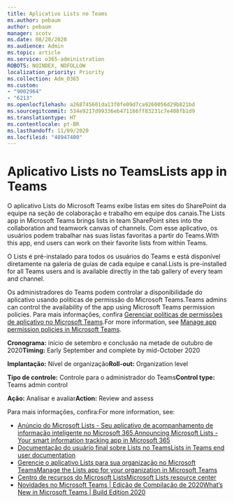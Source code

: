 ```yaml
---
title: Aplicativo Lists no Teams
ms.author: pebaum
author: pebaum
manager: scotv
ms.date: 08/20/2020
ms.audience: Admin
ms.topic: article
ms.service: o365-administration
ROBOTS: NOINDEX, NOFOLLOW
localization_priority: Priority
ms.collection: Adm_O365
ms.custom:
- "9002964"
- "6213"
ms.openlocfilehash: a268745601da13f0fe09d7ca9260056d29b821bd
ms.sourcegitcommit: 534e9217d99336eb471166ff83231c7e408fb1d9
ms.translationtype: HT
ms.contentlocale: pt-BR
ms.lasthandoff: 11/09/2020
ms.locfileid: "48947400"
---
```

# <a name="lists-app-in-teams"></a><span data-ttu-id="deefc-102">Aplicativo Lists no Teams</span><span class="sxs-lookup"><span data-stu-id="deefc-102">Lists app in Teams</span></span>

<span data-ttu-id="deefc-103">O aplicativo Lists do Microsoft Teams exibe listas em sites do SharePoint da equipe na seção de colaboração e trabalho em equipe dos canais.</span><span class="sxs-lookup"><span data-stu-id="deefc-103">The Lists app in Microsoft Teams brings lists in team SharePoint sites into the collaboration and teamwork canvas of channels.</span></span> <span data-ttu-id="deefc-104">Com esse aplicativo, os usuários podem trabalhar nas suas listas favoritas a partir do Teams.</span><span class="sxs-lookup"><span data-stu-id="deefc-104">With this app, end users can work on their favorite lists from within Teams.</span></span>

<span data-ttu-id="deefc-105">O Lists é pré-instalado para todos os usuários do Teams e está disponível diretamente na galeria de guias de cada equipe e canal.</span><span class="sxs-lookup"><span data-stu-id="deefc-105">Lists is pre-installed for all Teams users and is available directly in the tab gallery of every team and channel.</span></span>

<span data-ttu-id="deefc-106">Os administradores do Teams podem controlar a disponibilidade do aplicativo usando políticas de permissão do Microsoft Teams.</span><span class="sxs-lookup"><span data-stu-id="deefc-106">Teams admins can control the availability of the app using Microsoft Teams permission policies.</span></span> <span data-ttu-id="deefc-107">Para mais informações, confira [Gerenciar políticas de permissões de aplicativo no Microsoft Teams](https://docs.microsoft.com/microsoftteams/teams-app-permission-policies).</span><span class="sxs-lookup"><span data-stu-id="deefc-107">For more information, see [Manage app permission policies in Microsoft Teams](https://docs.microsoft.com/microsoftteams/teams-app-permission-policies).</span></span>

<span data-ttu-id="deefc-108">**Cronograma:** início de setembro e conclusão na metade de outubro de 2020</span><span class="sxs-lookup"><span data-stu-id="deefc-108">**Timing:** Early September and complete by mid-October 2020</span></span>  

<span data-ttu-id="deefc-109">**Implantação:** Nível de organização</span><span class="sxs-lookup"><span data-stu-id="deefc-109">**Roll-out:** Organization level</span></span>  

<span data-ttu-id="deefc-110">**Tipo de controle:** Controle para o administrador do Teams</span><span class="sxs-lookup"><span data-stu-id="deefc-110">**Control type:**  Teams admin control</span></span>  

<span data-ttu-id="deefc-111">**Ação:** Analisar e avaliar</span><span class="sxs-lookup"><span data-stu-id="deefc-111">**Action:**  Review and assess</span></span>

<span data-ttu-id="deefc-112">Para mais informações, confira:</span><span class="sxs-lookup"><span data-stu-id="deefc-112">For more information, see:</span></span>

- [<span data-ttu-id="deefc-113">Anúncio do Microsoft Lists - Seu aplicativo de acompanhamento de informação inteligente no Microsoft 365.</span><span class="sxs-lookup"><span data-stu-id="deefc-113">Announcing Microsoft Lists - Your smart information tracking app in Microsoft 365</span></span>](https://techcommunity.microsoft.com/t5/microsoft-365-blog/announcing-microsoft-lists-your-smart-information-tracking-app/ba-p/1372233)
- [<span data-ttu-id="deefc-114">Documentação do usuário final sobre Lists no Teams</span><span class="sxs-lookup"><span data-stu-id="deefc-114">Lists in Teams end user documentation</span></span>](https://support.microsoft.com/office/get-started-with-lists-in-microsoft-taeams-c971e46b-b36c-491b-9c35-efeddd0297db)
- [<span data-ttu-id="deefc-115">Gerencie o aplicativo Lists para sua organização no Microsoft Teams</span><span class="sxs-lookup"><span data-stu-id="deefc-115">Manage the Lists app for your organization in Microsoft Teams</span></span>](https://docs.microsoft.com/microsoftteams/manage-lists-app)
- [<span data-ttu-id="deefc-116">Centro de recursos do Microsoft Lists</span><span class="sxs-lookup"><span data-stu-id="deefc-116">Microsoft Lists resource center</span></span>](https://aka.ms/MSLists)
- [<span data-ttu-id="deefc-117">Novidades no Microsoft Teams | Edição de Compilação de 2020</span><span class="sxs-lookup"><span data-stu-id="deefc-117">What’s New in Microsoft Teams | Build Edition 2020</span></span>](https://techcommunity.microsoft.com/t5/microsoft-teams-blog/what-s-new-in-microsoft-teams-build-edition-2020/ba-p/1394224)
